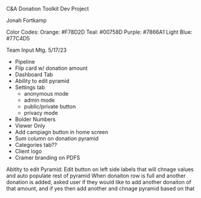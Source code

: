 C&A Donation Toolkit Dev Project

Jonah Fortkamp

Color Codes:
  Orange: #F78D2D
  Teal: #00758D
  Purple: #7866A1
  Light Blue: #77C4D5
  
Team Input Mtg. 5/17/23

* Pipeline
* Flip card w/ donation amount
* Dashboard Tab
* Ability to edit pyramid
* Settings tab
  - anonymous mode
  - admin mode
  - public/private button
  - privacy mode
* Bolder Numbers
* Viewer Only
* Add campiagn button in home screen
* Sum column on donation pyramid
* Categories tab??
* Client logo
* Cramer branding on PDFS


Abitity to edit Pyramid:
Edit button on left side labels that will chnage values and auto populate rest of pyramid
When donaiton row is full and another donation is added, asked user if they would like to add another donaiton of that amount,
and if yes then add another and chnage pyramid based on that


